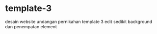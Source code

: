 # template-3
desain website undangan pernikahan template 3
edit sedikit background dan penempatan element 
